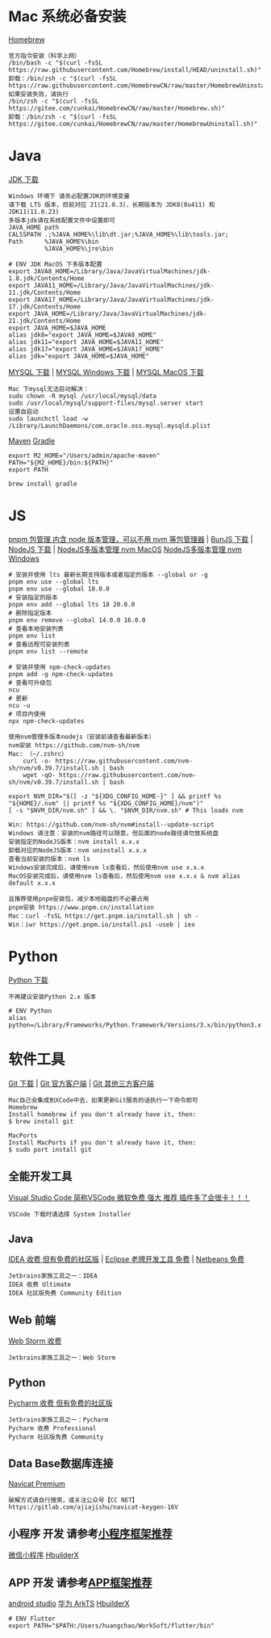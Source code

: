 # Mac 系统必备安装
[Homebrew](https://brew.sh/)
```text
官方指令安装（科学上网）
/bin/bash -c "$(curl -fsSL https://raw.githubusercontent.com/Homebrew/install/HEAD/uninstall.sh)"
卸载：/bin/zsh -c "$(curl -fsSL https://raw.githubusercontent.com/HomebrewCN/raw/master/HomebrewUninstall.sh)"
如果安装失败，请执行
/bin/zsh -c "$(curl -fsSL https://gitee.com/cunkai/HomebrewCN/raw/master/Homebrew.sh)"
卸载：/bin/zsh -c "$(curl -fsSL https://gitee.com/cunkai/HomebrewCN/raw/master/HomebrewUninstall.sh)"
```

# Java
[JDK 下载](https://www.oracle.com/cn/java/technologies/downloads/)
```text
Windows 环境下 请务必配置JDK的环境变量
请下载 LTS 版本，目前对应 21(21.0.3)，长期版本为 JDK8(8u411) 和 JDK11(11.0.23)
多版本jdk请在系统配置文件中设置即可
JAVA_HOME path
CALSSPATH .;%JAVA_HOME%\lib\dt.jar;%JAVA_HOME%\lib\tools.jar;
Path      %JAVA_HOME%\bin
          %JAVA_HOME%\jre\bin
```
```shell
# ENV JDK MacOS 下多版本配置
export JAVA8_HOME=/Library/Java/JavaVirtualMachines/jdk-1.8.jdk/Contents/Home
export JAVA11_HOME=/Library/Java/JavaVirtualMachines/jdk-11.jdk/Contents/Home
export JAVA17_HOME=/Library/Java/JavaVirtualMachines/jdk-17.jdk/Contents/Home
export JAVA_HOME=/Library/Java/JavaVirtualMachines/jdk-21.jdk/Contents/Home
export JAVA_HOME=$JAVA_HOME
alias jdk8="export JAVA_HOME=$JAVA8_HOME"
alias jdk11="export JAVA_HOME=$JAVA11_HOME"
alias jdk17="export JAVA_HOME=$JAVA17_HOME"
alias jdk="export JAVA_HOME=$JAVA_HOME"
```

[MYSQL 下载](https://dev.mysql.com/downloads/mysql/) |
[MYSQL Windows 下载](https://dev.mysql.com/downloads/installer/) |
[MYSQL MacOS 下载](https://dev.mysql.com/downloads/mysql/)
```text
Mac 下mysql无法启动解决：
sudo chown -R mysql /usr/local/mysql/data
sudo /usr/local/mysql/support-files/mysql.server start
设置自启动
sudo launchctl load -w /Library/LaunchDaemons/com.oracle.oss.mysql.mysqld.plist
```

[Maven](https://maven.apache.org/)
[Gradle](https://gradle.org/)
```shell
export M2_HOME="/Users/admin/apache-maven"
PATH="${M2_HOME}/bin:${PATH}"
export PATH
```
```shell
brew install gradle
```

# JS
[pnpm 包管理 内含 node 版本管理，可以不用 nvm 等包管理器](https://www.pnpm.cn/installation/) |
[BunJS 下载](https://bun.sh/) |
[NodeJS 下载](https://nodejs.org/en/download/) |
[NodeJS多版本管理 nvm MacOS](https://github.com/nvm-sh/nvm/) [NodeJS多版本管理 nvm Windows](https://github.com/nvm-sh/nvm#install--update-script)
```shell
# 安装并使用 lts 最新长期支持版本或者指定的版本 --global or -g
pnpm env use --global lts
pnpm env use --global 18.0.0
# 安装指定的版本
pnpm env add --global lts 18 20.0.0
# 删除指定版本
pnpm env remove --global 14.0.0 16.0.0
# 查看本地安装列表
pnpm env list
# 查看远程可安装列表
pnpm env list --remote
```
```shell
# 安装并使用 npm-check-updates
pnpm add -g npm-check-updates
# 查看可升级包
ncu
# 更新
ncu -u
# 项目内使用
npx npm-check-updates
```
```text
使用nvm管理多版本nodejs（安装前请查看最新版本）
nvm安装 https://github.com/nvm-sh/nvm
Mac: （~/.zshrc）
    curl -o- https://raw.githubusercontent.com/nvm-sh/nvm/v0.39.7/install.sh | bash
    wget -qO- https://raw.githubusercontent.com/nvm-sh/nvm/v0.39.7/install.sh | bash

export NVM_DIR="$([ -z "${XDG_CONFIG_HOME-}" ] && printf %s "${HOME}/.nvm" || printf %s "${XDG_CONFIG_HOME}/nvm")"
[ -s "$NVM_DIR/nvm.sh" ] && \. "$NVM_DIR/nvm.sh" # This loads nvm

Win: https://github.com/nvm-sh/nvm#install--update-script
Windows 请注意：安装的nvm路径可以随意，但后面的node路径请勿放系统盘
安装指定的NodeJS版本：nvm install x.x.x
卸载对应的NodeJS版本：nvm uninstall x.x.x
查看当前安装的版本：nvm ls
Windows安装完成后，请使用nvm ls查看后，然后使用nvm use x.x.x
MacOS安装完成后，请使用nvm ls查看后，然后使用nvm use x.x.x & nvm alias default x.x.x

且推荐使用pnpm安装包，减少本地磁盘的不必要占用
pnpm安装 https://www.pnpm.cn/installation
Mac：curl -fsSL https://get.pnpm.io/install.sh | sh -
Win：iwr https://get.pnpm.io/install.ps1 -useb | iex
```

# Python
[Python 下载](https://www.python.org/downloads/)
```text
不再建议安装Python 2.x 版本
```
```shell
# ENV Python
alias python=/Library/Frameworks/Python.framework/Versions/3.x/bin/python3.x
```

# 软件工具
[Git 下载](https://git-scm.com/) |
[Git 官方客户端](https://desktop.github.com/) |
[Git 其他三方客户端](https://git-scm.com/downloads/guis)
```text
Mac自己会集成到XCode中去，如果更新Git服务的话执行一下命令即可
Homebrew
Install homebrew if you don't already have it, then:
$ brew install git

MacPorts
Install MacPorts if you don't already have it, then:
$ sudo port install git
```

## 全能开发工具
[Visual Studio Code 简称VSCode 微软免费 强大 推荐 插件多了会很卡！！！](https://code.visualstudio.com/Download)
```text
VSCode 下载时请选择 System Installer
```

## Java
[IDEA 收费 但有免费的社区版](https://www.jetbrains.com/zh-cn/idea/) |
[Eclipse 老牌开发工具 免费](https://www.eclipse.org/ide/) |
[Netbeans 免费](https://netbeans.apache.org/)
```text
Jetbrains家族工具之一：IDEA
IDEA 收费 Ultimate
IDEA 社区版免费 Community Edition
```

## Web 前端
[Web Storm 收费](https://www.jetbrains.com/webstorm/)
```text
Jetbrains家族工具之一：Web Storm
```

## Python
[Pycharm 收费 但有免费的社区版](https://www.jetbrains.com/pycharm/)
```text
Jetbrains家族工具之一：Pycharm
Pycharm 收费 Professional
Pycharm 社区版免费 Community
```

## Data Base数据库连接
[Navicat Premium](https://www.navicat.com.cn/download/navicat-premium)
```text
破解方式请自行搜索，或关注公众号【CC NET】
https://gitlab.com/ajiajishu/navicat-keygen-16V
```

## 小程序 开发 请参考[小程序框架推荐](https://github.com/chao921125/vue-vite)
[微信小程序](https://developers.weixin.qq.com/miniprogram/dev/devtools/download.html)
[HbuilderX](https://www.dcloud.io/hbuilderx.html)
[]()

## APP 开发 请参考[APP框架推荐](https://github.com/chao921125/vue-vite)
[android studio](https://developer.android.google.cn/studio/)
[华为 ArkTS](https://developer.harmonyos.com/cn/develop/deveco-studio/#download)
[HbuilderX](https://www.dcloud.io/hbuilderx.html)
[]()
```shell
# ENV Flutter
export PATH="$PATH:/Users/huangchao/WorkSoft/flutter/bin"
```